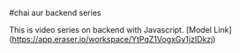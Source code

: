 #chai aur backend series

This is video series on backend with Javascript.
[Model Link] (https://app.eraser.io/workspace/YtPqZ1VogxGy1jzIDkzj)